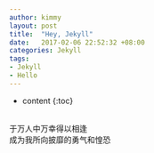 ```yaml
---
author: kimmy
layout: post
title:  "Hey, Jekyll"
date:   2017-02-06 22:52:32 +08:00
categories: Jekyll
tags:
- Jekyll
- Hello
---
```


* content
{:toc}


<br >
于万人中万幸得以相逢
<br >  
成为我所向披靡的勇气和惶恐
